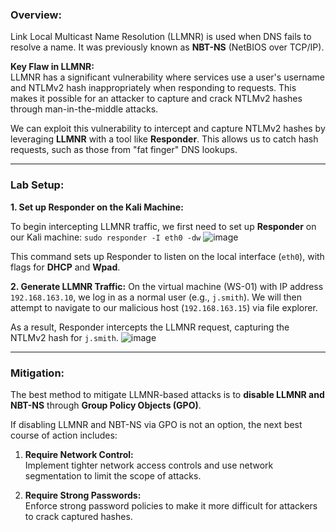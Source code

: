 ### **Overview:**

Link Local Multicast Name Resolution (LLMNR) is used when DNS fails to resolve a name. It was previously known as **NBT-NS** (NetBIOS over TCP/IP).

**Key Flaw in LLMNR:**  
LLMNR has a significant vulnerability where services use a user's username and NTLMv2 hash inappropriately when responding to requests. This makes it possible for an attacker to capture and crack NTLMv2 hashes through man-in-the-middle attacks.

We can exploit this vulnerability to intercept and capture NTLMv2 hashes by leveraging **LLMNR** with a tool like **Responder**. This allows us to catch hash requests, such as those from "fat finger" DNS lookups.

---

### **Lab Setup:**

**1. Set up Responder on the Kali Machine:**

To begin intercepting LLMNR traffic, we first need to set up **Responder** on our Kali machine:
`sudo responder -I eth0 -dw`
![image](https://github.com/user-attachments/assets/2bc1c9b0-4a7a-413c-80ce-481708be4f6f)

This command sets up Responder to listen on the local interface (`eth0`), with flags for **DHCP** and **Wpad**.

**2. Generate LLMNR Traffic:**
On the virtual machine (WS-01) with IP address `192.168.163.10`, we log in as a normal user (e.g., `j.smith`). We will then attempt to navigate to our malicious host (`192.168.163.15`) via file explorer.

As a result, Responder intercepts the LLMNR request, capturing the NTLMv2 hash for `j.smith`.
![image](https://github.com/user-attachments/assets/c47bffeb-9547-4b55-9b57-1ffa1866fc4d)

---

### **Mitigation:**

The best method to mitigate LLMNR-based attacks is to **disable LLMNR and NBT-NS** through **Group Policy Objects (GPO)**.

If disabling LLMNR and NBT-NS via GPO is not an option, the next best course of action includes:

1. **Require Network Control:**  
    Implement tighter network access controls and use network segmentation to limit the scope of attacks.
    
2. **Require Strong Passwords:**  
    Enforce strong password policies to make it more difficult for attackers to crack captured hashes.
